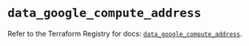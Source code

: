# `data_google_compute_address`

Refer to the Terraform Registry for docs: [`data_google_compute_address`](https://registry.terraform.io/providers/hashicorp/google/6.41.0/docs/data-sources/compute_address).
